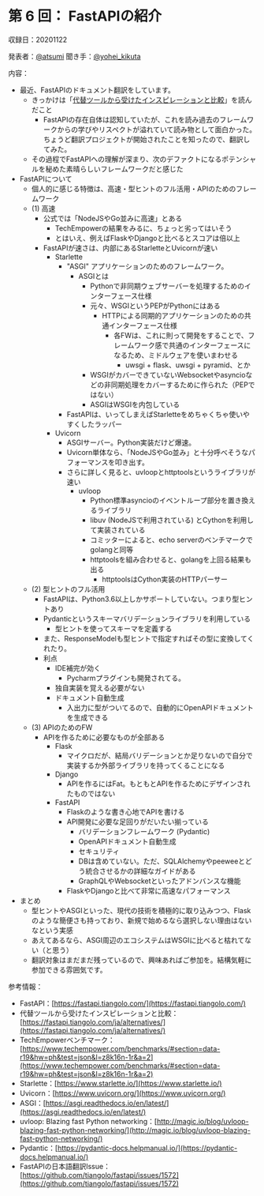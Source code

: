 # 第 6 回： FastAPIの紹介

収録日：20201122

発表者：[@atsumi](https://twitter.com/__Attsun__) 
聞き手：[@yohei_kikuta](https://twitter.com/yohei_kikuta) 

内容：
- 最近、FastAPIのドキュメント翻訳をしています。
  - きっかけは「[代替ツールから受けたインスピレーションと比較](https://fastapi.tiangolo.com/ja/alternatives/#_1)」を読んだこと
    - FastAPIの存在自体は認知していたが、これを読み過去のフレームワークからの学びやリスペクトが溢れていて読み物として面白かった。ちょうど翻訳プロジェクトが開始されたことを知ったので、翻訳してみた。
  - その過程でFastAPIへの理解が深まり、次のデファクトになるポテンシャルを秘めた素晴らしいフレームワークだと感じた
- FastAPIについて
  - 個人的に感じる特徴は、高速・型ヒントのフル活用・APIのためのフレームワーク
  - (1) 高速
    - 公式では「NodeJSやGo並みに高速」とある
      - TechEmpowerの結果をみるに、ちょっと劣ってはいそう
      - とはいえ、例えばFlaskやDjangoと比べるとスコアは倍以上
    - FastAPIが速さは、内部にあるStarletteとUvicornが速い
      - Starlette
        - "ASGI" アプリケーションのためのフレームワーク。
          - ASGIとは
            - Pythonで非同期ウェブサーバーを処理するためのインターフェース仕様
            - 元々、WSGIというPEPがPythonにはある
              - HTTPによる同期的アプリケーションのための共通インターフェース仕様
                - 各FWは、これに則って開発をすることで、フレームワーク感で共通のインターフェースになるため、ミドルウェアを使いまわせる
                  - uwsgi + flask、uwsgi + pyramid、とか
            - WSGIがカバーできていないWebsocketやasyncioなどの非同期処理をカバーするために作られた（PEPではない）
            - ASGIはWSGIを内包している
        - FastAPIは、いってしまえばStarletteをめちゃくちゃ使いやすくしたラッパー
      - Uvicorn
        - ASGIサーバー。Python実装だけど爆速。
        - Uvicorn単体なら、「NodeJSやGo並み」と十分呼べそうなパフォーマンスを叩き出す。
        - さらに詳しく見ると、uvloopとhttptoolsというライブラリが速い
          - uvloop
            - Python標準asyncioのイベントループ部分を置き換えるライブラリ
            - libuv (NodeJSで利用されている) とCythonを利用して実装されている
            - コミッターによると、echo serverのベンチマークでgolangと同等
            - httptoolsを組み合わせると、golangを上回る結果も出る
              - httptoolsはCython実装のHTTPパーサー
  - (2) 型ヒントのフル活用
    - FastAPIは、Python3.6以上しかサポートしていない。つまり型ヒントあり
    - Pydanticというスキーマバリデーションライブラリを利用している
      - 型ヒントを使ってスキーマを定義する
    - また、ResponseModelも型ヒントで指定すればその型に変換してくれたり。
    - 利点
      - IDE補完が効く
        - Pycharmプラグインも開発されてる。
      - 独自実装を覚える必要がない
      - ドキュメント自動生成
        - 入出力に型がついてるので、自動的にOpenAPIドキュメントを生成できる
  - (3) APIのためのFW
    - APIを作るために必要なものが全部ある
      - Flask
        - マイクロだが、結局バリデーションとか足りないので自分で実装するか外部ライブラリを持ってくることになる
      - Django
        - APIを作るにはFat。もともとAPIを作るためにデザインされたものではない
      - FastAPI
        - Flaskのような書き心地でAPIを書ける
        - API開発に必要な足回りがだいたい揃っている
          - バリデーションフレームワーク (Pydantic)
          - OpenAPIドキュメント自動生成
          - セキュリティ
          - DBは含めていない。ただ、SQLAlchemyやpeeweeとどう統合させるかの詳細なガイドがある
          - GraphQLやWebsocketといったアドンバンスな機能
        - FlaskやDjangoと比べて非常に高速なパフォーマンス
- まとめ
  - 型ヒントやASGIといった、現代の技術を積極的に取り込みつつ、Flaskのような簡便さも持っており、新規で始めるなら選択しない理由はないなという実感
  - あえてあるなら、ASGI周辺のエコシステムはWSGIに比べると枯れてない（と思う）
  - 翻訳対象はまだまだ残っているので、興味あればご参加を。結構気軽に参加できる雰囲気です。



参考情報：

- FastAPI：[https://fastapi.tiangolo.com/](https://fastapi.tiangolo.com/)
- 代替ツールから受けたインスピレーションと比較：[https://fastapi.tiangolo.com/ja/alternatives/](https://fastapi.tiangolo.com/ja/alternatives/)
- TechEmpowerベンチマーク：[https://www.techempower.com/benchmarks/#section=data-r19&hw=ph&test=json&l=z8k16n-1r&a=2](https://www.techempower.com/benchmarks/#section=data-r19&hw=ph&test=json&l=z8k16n-1r&a=2)
- Starlette：[https://www.starlette.io/](https://www.starlette.io/)
-  Uvicorn：[https://www.uvicorn.org/](https://www.uvicorn.org/)
-  ASGI：[https://asgi.readthedocs.io/en/latest/](https://asgi.readthedocs.io/en/latest/)
-  uvloop: Blazing fast Python networking：[http://magic.io/blog/uvloop-blazing-fast-python-networking/](http://magic.io/blog/uvloop-blazing-fast-python-networking/)
-  Pydantic：[https://pydantic-docs.helpmanual.io/](https://pydantic-docs.helpmanual.io/)
-  FastAPIの日本語翻訳Issue：[https://github.com/tiangolo/fastapi/issues/1572](https://github.com/tiangolo/fastapi/issues/1572)
